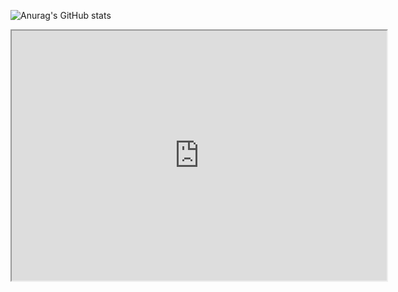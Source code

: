 
![Anurag's GitHub stats](https://github-readme-stats.vercel.app/api?username=jacobehouax&show_icons=true&theme=cobalt)

<iframe style="width:100%;height:auto;min-width:600px;min-height:400px;"src="https://star-history.com/embed?secret=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#flyway/flyway&liquibase/liquibase&bytebase/bytebasesTimeline' frameBorder="0"></iframe>

